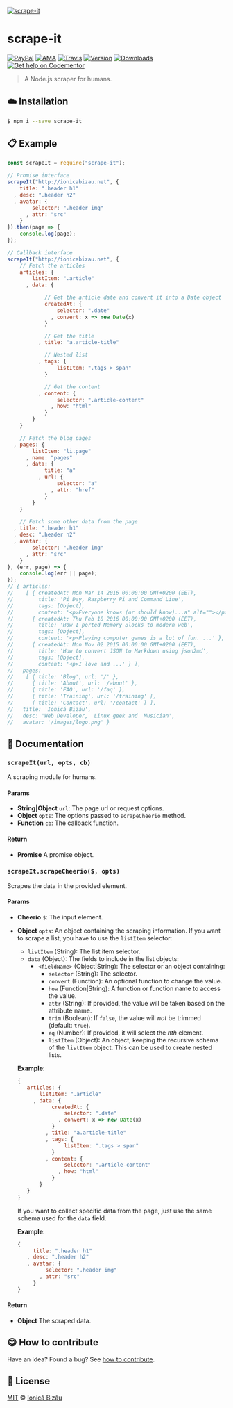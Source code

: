 
[![scrape-it](https://i.imgur.com/j3Z0rbN.png)](#)

# scrape-it

 [![PayPal](https://img.shields.io/badge/%24-paypal-f39c12.svg)][paypal-donations] [![AMA](https://img.shields.io/badge/ask%20me-anything-1abc9c.svg)](https://github.com/IonicaBizau/ama) [![Travis](https://img.shields.io/travis/IonicaBizau/scrape-it.svg)](https://travis-ci.org/IonicaBizau/scrape-it/) [![Version](https://img.shields.io/npm/v/scrape-it.svg)](https://www.npmjs.com/package/scrape-it) [![Downloads](https://img.shields.io/npm/dt/scrape-it.svg)](https://www.npmjs.com/package/scrape-it) [![Get help on Codementor](https://cdn.codementor.io/badges/get_help_github.svg)](https://www.codementor.io/johnnyb?utm_source=github&utm_medium=button&utm_term=johnnyb&utm_campaign=github)

> A Node.js scraper for humans.

## :cloud: Installation

```sh
$ npm i --save scrape-it
```


## :clipboard: Example


```js
const scrapeIt = require("scrape-it");

// Promise interface
scrapeIt("http://ionicabizau.net", {
    title: ".header h1"
  , desc: ".header h2"
  , avatar: {
        selector: ".header img"
      , attr: "src"
    }
}).then(page => {
    console.log(page);
});

// Callback interface
scrapeIt("http://ionicabizau.net", {
    // Fetch the articles
    articles: {
        listItem: ".article"
      , data: {

            // Get the article date and convert it into a Date object
            createdAt: {
                selector: ".date"
              , convert: x => new Date(x)
            }

            // Get the title
          , title: "a.article-title"

            // Nested list
          , tags: {
                listItem: ".tags > span"
            }

            // Get the content
          , content: {
                selector: ".article-content"
              , how: "html"
            }
        }
    }

    // Fetch the blog pages
  , pages: {
        listItem: "li.page"
      , name: "pages"
      , data: {
            title: "a"
          , url: {
                selector: "a"
              , attr: "href"
            }
        }
    }

    // Fetch some other data from the page
  , title: ".header h1"
  , desc: ".header h2"
  , avatar: {
        selector: ".header img"
      , attr: "src"
    }
}, (err, page) => {
    console.log(err || page);
});
// { articles:
//    [ { createdAt: Mon Mar 14 2016 00:00:00 GMT+0200 (EET),
//        title: 'Pi Day, Raspberry Pi and Command Line',
//        tags: [Object],
//        content: '<p>Everyone knows (or should know)...a" alt=""></p>\n' },
//      { createdAt: Thu Feb 18 2016 00:00:00 GMT+0200 (EET),
//        title: 'How I ported Memory Blocks to modern web',
//        tags: [Object],
//        content: '<p>Playing computer games is a lot of fun. ...' },
//      { createdAt: Mon Nov 02 2015 00:00:00 GMT+0200 (EET),
//        title: 'How to convert JSON to Markdown using json2md',
//        tags: [Object],
//        content: '<p>I love and ...' } ],
//   pages:
//    [ { title: 'Blog', url: '/' },
//      { title: 'About', url: '/about' },
//      { title: 'FAQ', url: '/faq' },
//      { title: 'Training', url: '/training' },
//      { title: 'Contact', url: '/contact' } ],
//   title: 'Ionică Bizău',
//   desc: 'Web Developer,  Linux geek and  Musician',
//   avatar: '/images/logo.png' }
```

## :memo: Documentation


### `scrapeIt(url, opts, cb)`
A scraping module for humans.

#### Params
- **String|Object** `url`: The page url or request options.
- **Object** `opts`: The options passed to `scrapeCheerio` method.
- **Function** `cb`: The callback function.

#### Return
- **Promise** A promise object.

### `scrapeIt.scrapeCheerio($, opts)`
Scrapes the data in the provided element.

#### Params
- **Cheerio** `$`: The input element.
- **Object** `opts`: An object containing the scraping information.
  If you want to scrape a list, you have to use the `listItem` selector:

   - `listItem` (String): The list item selector.
   - `data` (Object): The fields to include in the list objects:
      - `<fieldName>` (Object|String): The selector or an object containing:
         - `selector` (String): The selector.
         - `convert` (Function): An optional function to change the value.
         - `how` (Function|String): A function or function name to access the
           value.
         - `attr` (String): If provided, the value will be taken based on
           the attribute name.
         - `trim` (Boolean): If `false`, the value will *not* be trimmed
           (default: `true`).
         - `eq` (Number): If provided, it will select the *nth* element.
         - `listItem` (Object): An object, keeping the recursive schema of
           the `listItem` object. This can be used to create nested lists.

  **Example**:
  ```js
  {
     articles: {
         listItem: ".article"
       , data: {
             createdAt: {
                 selector: ".date"
               , convert: x => new Date(x)
             }
           , title: "a.article-title"
           , tags: {
                 listItem: ".tags > span"
             }
           , content: {
                 selector: ".article-content"
               , how: "html"
             }
         }
     }
  }
  ```

  If you want to collect specific data from the page, just use the same
  schema used for the `data` field.

  **Example**:
  ```js
  {
       title: ".header h1"
     , desc: ".header h2"
     , avatar: {
           selector: ".header img"
         , attr: "src"
       }
  }
  ```

#### Return
- **Object** The scraped data.



## :yum: How to contribute
Have an idea? Found a bug? See [how to contribute][contributing].


## :scroll: License

[MIT][license] © [Ionică Bizău][website]

[paypal-donations]: https://www.paypal.com/cgi-bin/webscr?cmd=_s-xclick&hosted_button_id=RVXDDLKKLQRJW
[donate-now]: http://i.imgur.com/6cMbHOC.png

[license]: http://showalicense.com/?fullname=Ionic%C4%83%20Biz%C4%83u%20%3Cbizauionica%40gmail.com%3E%20(http%3A%2F%2Fionicabizau.net)&year=2016#license-mit
[website]: http://ionicabizau.net
[contributing]: /CONTRIBUTING.md
[docs]: /DOCUMENTATION.md
